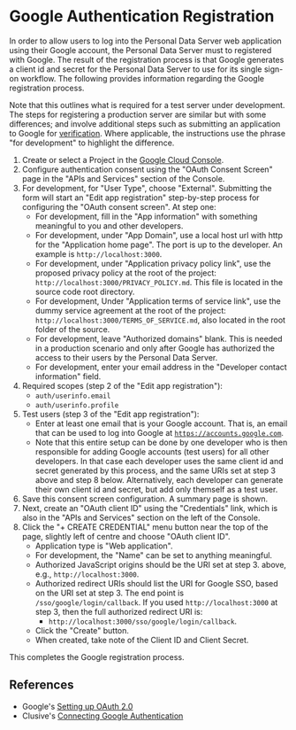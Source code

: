 # Google Authentication Registration

In order to allow users to log into the Personal Data Server web application
using their Google account, the Personal Data Server must to registered with
Google.  The result of the registration process is that Google generates a
client id and secret for the Personal Data Server to use for its single
sign-on workflow.  The following provides information regarding the Google
registration process.

Note that this outlines what is required for a test server under development.
The steps for registering a production server are similar but with some
differences; and involve additional steps such as submitting an application to
Google for [verification](https://support.google.com/cloud/answer/9110914).
Where applicable, the instructions use the phrase "for development" to highlight
the difference.

1. Create or select a Project in the [Google Cloud Console](https://console.cloud.google.com).
2. Configure authentication consent using the "OAuth Consent Screen" page in the
   "APIs and Services" section of the Console.
3. For development, for "User Type", choose "External".  Submitting the form
   will start an "Edit app registration" step-by-step process for configuring
   the "OAuth consent screen".  At step one:
    * For development, fill in the "App information" with something
      meaningful to you and other developers.
    * For development, under "App Domain", use a local host url with http
      for the "Application home page". The port is up to the developer.  An
      example is `http://localhost:3000`.
    * For development, under "Application privacy policy link", use the
      proposed privacy policy at the root of the project: `http://localhost:3000/PRIVACY_POLICY.md`.
      This file is located in the source code root directory.
    * For development, Under "Application terms of service link", use the
      dummy service agreement at the root of the project: `http://localhost:3000/TERMS_OF_SERVICE.md`,
      also located in the root folder of the source.
    * For development, leave "Authorized domains" blank.  This is needed in a
      production scenario and only after Google has authorized the access to
      their users by the Personal Data Server.
    * For development, enter your email address in the "Developer contact
      information" field.
4. Required scopes (step 2 of the "Edit app registration"):
    * `auth/userinfo.email`
    * `auth/userinfo.profile`
5. Test users (step 3 of the "Edit app registration"):
    * Enter at least one email that is your Google account.  That is, an email
      that can be used to log into Google at [`https://accounts.google.com`](https://accounts.google.com).
    * Note that this entire setup can be done by one developer who is then
      responsible for adding Google accounts (test users) for all other
      developers.  In that case each developer uses the same client id and
      secret generated by this process, and the same URIs set at step 3 above
      and step 8 below.  Alternatively, each developer can generate their own
      client id and secret, but add only themself as a test user.
6. Save this consent screen configuration.  A summary page is shown.
7. Next, create an "OAuth client ID" using the "Credentials" link, which is
   also in the "APIs and Services" section on the left of the Console.
8. Click the "+ CREATE CREDENTIAL" menu button near the top of the page,
   slightly left of centre and choose "OAuth client ID".
     * Application type is "Web application".
     * For development, the "Name" can be set to anything meaningful.
     * Authorized JavaScript origins should be the URI set at step 3. above,
       e.g., `http://localhost:3000`.
     * Authorized redirect URIs should list the URI for Google SSO, based
       on the URI set at step 3. The end point is
       `/sso/google/login/callback`.  If you used `http://localhost:3000`
       at step 3, then the full authorized redirect URI is:
       * `http://localhost:3000/sso/google/login/callback`.
     * Click the "Create" button.
     * When created, take note of the Client ID and Client Secret.

This completes the Google registration process.

## References
* Google's [Setting up OAuth 2.0](https://support.google.com/googleapi/answer/6158849?hl=en)
* Clusive's [Connecting Google Authentication](https://github.com/cast-org/clusive/blob/development/INSTALL.md#connecting-google-authentication)
